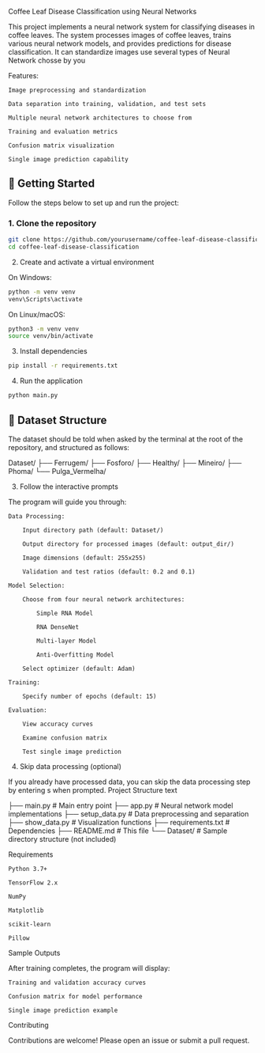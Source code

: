 Coffee Leaf Disease Classification using Neural Networks

This project implements a neural network system for classifying diseases in coffee leaves. The system processes images of coffee leaves, trains various neural network models, and provides predictions for disease classification. It can standardize images use several types of Neural Network chosse by you

Features:

    Image preprocessing and standardization

    Data separation into training, validation, and test sets

    Multiple neural network architectures to choose from

    Training and evaluation metrics

    Confusion matrix visualization

    Single image prediction capability

## 🚀 Getting Started

Follow the steps below to set up and run the project:

### 1. Clone the repository

```bash
git clone https://github.com/yourusername/coffee-leaf-disease-classification.git
cd coffee-leaf-disease-classification
```
2. Create and activate a virtual environment

On Windows:
```bash
python -m venv venv
venv\Scripts\activate
```
On Linux/macOS:
```bash
python3 -m venv venv
source venv/bin/activate
```
3. Install dependencies
```bash
pip install -r requirements.txt
```
4. Run the application
```bash
python main.py
```

## 📁 Dataset Structure
The dataset should be told when asked by the terminal at the root of the repository, and structured as follows:

Dataset/
├── Ferrugem/
├── Fosforo/
├── Healthy/
├── Mineiro/
├── Phoma/
└── Pulga_Vermelha/

3. Follow the interactive prompts

The program will guide you through:

    Data Processing:

        Input directory path (default: Dataset/)

        Output directory for processed images (default: output_dir/)

        Image dimensions (default: 255x255)

        Validation and test ratios (default: 0.2 and 0.1)

    Model Selection:

        Choose from four neural network architectures:

            Simple RNA Model

            RNA DenseNet

            Multi-layer Model

            Anti-Overfitting Model

        Select optimizer (default: Adam)

    Training:

        Specify number of epochs (default: 15)

    Evaluation:

        View accuracy curves

        Examine confusion matrix

        Test single image prediction

4. Skip data processing (optional)

If you already have processed data, you can skip the data processing step by entering s when prompted.
Project Structure
text

├── main.py              # Main entry point
├── app.py               # Neural network model implementations
├── setup_data.py        # Data preprocessing and separation
├── show_data.py         # Visualization functions
├── requirements.txt     # Dependencies
├── README.md            # This file
└── Dataset/             # Sample directory structure (not included)

Requirements

    Python 3.7+

    TensorFlow 2.x

    NumPy

    Matplotlib

    scikit-learn

    Pillow

Sample Outputs

After training completes, the program will display:

    Training and validation accuracy curves

    Confusion matrix for model performance

    Single image prediction example

Contributing

Contributions are welcome! Please open an issue or submit a pull request.
